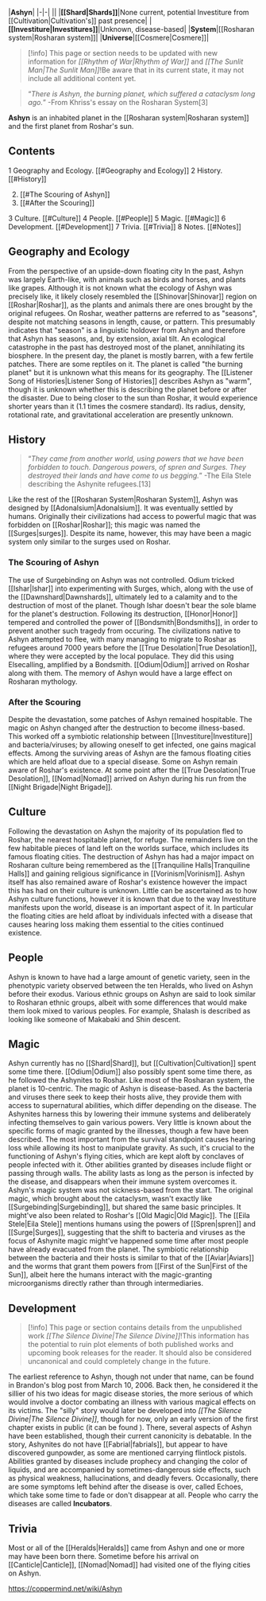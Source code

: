 |**Ashyn**|
|-|-|
||
|**[[Shard\|Shards]]**|None current, potential Investiture from [[Cultivation\|Cultivation's]] past presence|
|**[[Investiture\|Investitures]]**|Unknown, disease-based|
|**System**|[[Rosharan system\|Rosharan system]]|
|**Universe**|[[Cosmere\|Cosmere]]|

> [!info] This page or section needs to be updated with new information for *[[Rhythm of War\|Rhythm of War]]* and *[[The Sunlit Man\|The Sunlit Man]]*!Be aware that in its current state, it may not include all additional content yet.

>“*There is Ashyn, the burning planet, which suffered a cataclysm long ago.*”
\-From Khriss's essay on the Rosharan System[3]


**Ashyn** is an inhabited planet in the [[Rosharan system\|Rosharan system]] and the first planet from Roshar's sun.

## Contents

1 Geography and Ecology. [[#Geography and Ecology]] 
2 History. [[#History]] 

2. [[#The Scouring of Ashyn]] 
2. [[#After the Scouring]] 


3 Culture. [[#Culture]] 
4 People. [[#People]] 
5 Magic. [[#Magic]] 
6 Development. [[#Development]] 
7 Trivia. [[#Trivia]] 
8 Notes. [[#Notes]] 


## Geography and Ecology
  From the perspective of an upside-down floating city
In the past, Ashyn was largely Earth-like, with animals such as birds and horses, and plants like grapes. Although it is not known what the ecology of Ashyn was precisely like, it likely closely resembled the [[Shinovar\|Shinovar]] region on [[Roshar\|Roshar]], as the plants and animals there are ones brought by the original refugees. On Roshar, weather patterns are referred to as "seasons", despite not matching seasons in length, cause, or pattern. This presumably indicates that "season" is a linguistic holdover from Ashyn and therefore that Ashyn has seasons, and, by extension, axial tilt.
An ecological catastrophe in the past has destroyed most of the planet, annihilating its biosphere. In the present day, the planet is mostly barren, with a few fertile patches. There are some reptiles on it. The planet is called "the burning planet" but it is unknown what this means for its geography. The [[Listener Song of Histories\|Listener Song of Histories]] describes Ashyn as "warm", though it is unknown whether this is describing the planet before or after the disaster.
Due to being closer to the sun than Roshar, it would experience shorter years than it (1.1 times the cosmere standard).
Its radius, density, rotational rate, and gravitational acceleration are presently unknown.

## History
>“*They came from another world, using powers that we have been forbidden to touch. Dangerous powers, of spren and Surges. They destroyed their lands and have come to us begging.*”
\-The Eila Stele describing the Ashynite refugees.[13]

Like the rest of the [[Rosharan System\|Rosharan System]], Ashyn was designed by [[Adonalsium\|Adonalsium]]. It was eventually settled by humans. Originally their civilizations had access to powerful magic that was forbidden on [[Roshar\|Roshar]]; this magic was named the [[Surges\|surges]]. Despite its name, however, this may have been a magic system only similar to the surges used on Roshar.

### The Scouring of Ashyn
The use of Surgebinding on Ashyn was not controlled. Odium tricked [[Ishar\|Ishar]] into experimenting with Surges, which, along with the use of the [[Dawnshard\|Dawnshards]], ultimately led to a calamity and to the destruction of most of the planet. Though Ishar doesn't bear the sole blame for the planet's destruction. Following its destruction, [[Honor\|Honor]] tempered and controlled the power of [[Bondsmith\|Bondsmiths]], in order to prevent another such tragedy from occuring.
The civilizations native to Ashyn attempted to flee, with many managing to migrate to Roshar as refugees around 7000 years before the [[True Desolation\|True Desolation]], where they were accepted by the local populace. They did this using Elsecalling, amplified by a Bondsmith. [[Odium\|Odium]] arrived on Roshar along with them. The memory of Ashyn would have a large effect on Rosharan mythology.

### After the Scouring
Despite the devastation, some patches of Ashyn remained hospitable. The magic on Ashyn changed after the destruction to become illness-based. This worked off a symbiotic relationship between [[Investiture\|Investiture]] and bacteria/viruses; by allowing oneself to get infected, one gains magical effects. Among the surviving areas of Ashyn are the famous floating cities which are held afloat due to a special disease. Some on Ashyn remain aware of Roshar's existence.
At some point after the [[True Desolation\|True Desolation]], [[Nomad\|Nomad]] arrived on Ashyn during his run from the [[Night Brigade\|Night Brigade]].

## Culture
Following the devastation on Ashyn the majority of its population fled to Roshar, the nearest hospitable planet, for refuge. The remainders live on the few habitable pieces of land left on the worlds surface, which includes its famous floating cities.
The destruction of Ashyn has had a major impact on Rosharan culture being remembered as the [[Tranquiline Halls\|Tranquiline Halls]] and gaining religious significance in [[Vorinism\|Vorinism]]. Ashyn itself has also remained aware of Roshar's existence however the impact this has had on their culture is unknown. Little can be ascertained as to how Ashyn culture functions, however it is known that due to the way Investiture manifests upon the world, disease is an important aspect of it. In particular the floating cities are held afloat by individuals infected with a disease that causes hearing loss making them essential to the cities continued existence.

## People
Ashyn is known to have had a large amount of genetic variety, seen in the phenotypic variety observed between the ten Heralds, who lived on Ashyn before their exodus.
Various ethnic groups on Ashyn are said to look similar to Rosharan ethnic groups, albeit with some differences that would make them look mixed to various peoples. For example, Shalash is described as looking like someone of Makabaki and Shin descent.

## Magic
Ashyn currently has no [[Shard\|Shard]], but [[Cultivation\|Cultivation]] spent some time there. [[Odium\|Odium]] also possibly spent some time there, as he followed the Ashynites to Roshar. Like most of the Rosharan system, the planet is 10-centric.
The magic of Ashyn is disease-based. As the bacteria and viruses there seek to keep their hosts alive, they provide them with access to supernatural abilities, which differ depending on the disease. The Ashynites harness this by lowering their immune systems and deliberately infecting themselves to gain various powers.
Very little is known about the specific forms of magic granted by the illnesses, though a few have been described. The most important from the survival standpoint causes hearing loss while allowing its host to manipulate gravity. As such, it's crucial to the functioning of Ashyn's flying cities, which are kept aloft by conclaves of people infected with it. Other abilities granted by diseases include flight or passing through walls. The ability lasts as long as the person is infected by the disease, and disappears when their immune system overcomes it.
Ashyn's magic system was not sickness-based from the start. The original magic, which brought about the cataclysm, wasn't exactly like [[Surgebinding\|Surgebinding]], but shared the same basic principles. It might've also been related to Roshar's [[Old Magic\|Old Magic]]. The [[Eila Stele\|Eila Stele]] mentions humans using the powers of [[Spren\|spren]] and [[Surge\|Surges]], suggesting that the shift to bacteria and viruses as the focus of Ashynite magic might've happened some time after most people have already evacuated from the planet.
The symbiotic relationship between the bacteria and their hosts is similar to that of the [[Aviar\|Aviars]] and the worms that grant them powers from [[First of the Sun\|First of the Sun]], albeit here the humans interact with the magic-granting microorganisms directly rather than through intermediaries.

## Development
> [!info] This page or section contains details from the unpublished work *[[The Silence Divine\|The Silence Divine]]*!This information has the potential to ruin plot elements of both published works and upcoming book releases for the reader. It should also be considered uncanonical and could completely change in the future.

The earliest reference to Ashyn, though not under that name, can be found in Brandon's blog post from March 10, 2006. Back then, he considered it the sillier of his two ideas for magic disease stories, the more serious of which would involve a doctor combating an illness with various magical effects on its victims. The "silly" story would later be developed into *[[The Silence Divine\|The Silence Divine]]*, though for now, only an early version of the first chapter exists in public (it can be found ). There, several aspects of Ashyn have been established, though their current canonicity is debatable.
In the story, Ashynites do not have [[Fabrial\|fabrials]], but appear to have discovered gunpowder, as some are mentioned carrying flintlock pistols. Abilities granted by diseases include prophecy and changing the color of liquids, and are accompanied by sometimes-dangerous side effects, such as physical weakness, hallucinations, and deadly fevers. Occasionally, there are some symptoms left behind after the disease is over, called Echoes, which take some time to fade or don't disappear at all. People who carry the diseases are called **Incubators**.

## Trivia
Most or all of the [[Heralds\|Heralds]] came from Ashyn and one or more may have been born there.
Sometime before his arrival on [[Canticle\|Canticle]], [[Nomad\|Nomad]] had visited one of the flying cities on Ashyn.


https://coppermind.net/wiki/Ashyn